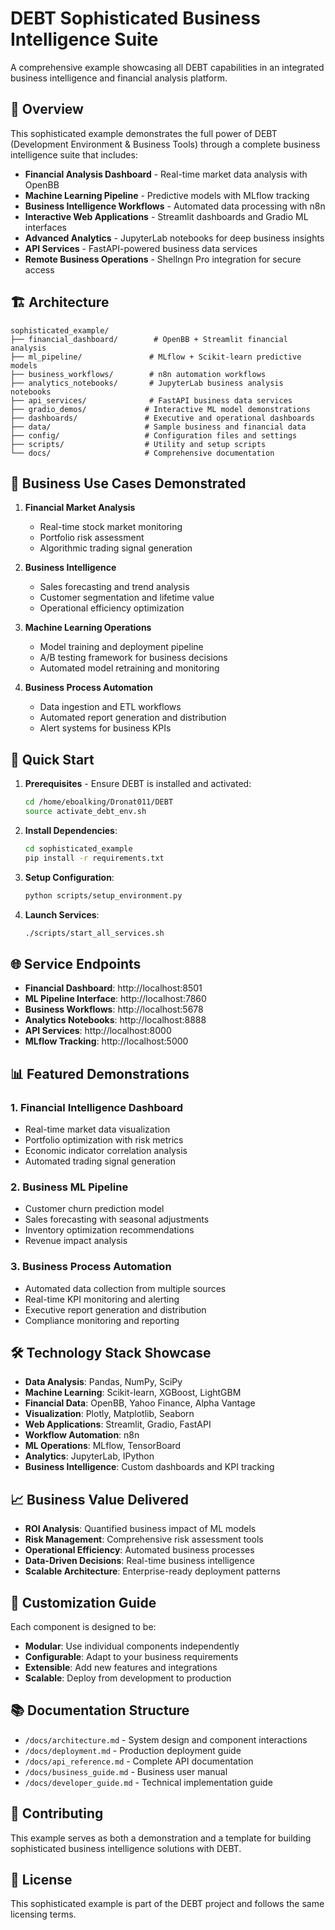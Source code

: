 # DEBT Sophisticated Business Intelligence Suite

A comprehensive example showcasing all DEBT capabilities in an integrated business intelligence and financial analysis platform.

## 🚀 Overview

This sophisticated example demonstrates the full power of DEBT (Development Environment & Business Tools) through a complete business intelligence suite that includes:

- **Financial Analysis Dashboard** - Real-time market data analysis with OpenBB
- **Machine Learning Pipeline** - Predictive models with MLflow tracking
- **Business Intelligence Workflows** - Automated data processing with n8n
- **Interactive Web Applications** - Streamlit dashboards and Gradio ML interfaces
- **Advanced Analytics** - JupyterLab notebooks for deep business insights
- **API Services** - FastAPI-powered business data services
- **Remote Business Operations** - Shellngn Pro integration for secure access

## 🏗️ Architecture

```
sophisticated_example/
├── financial_dashboard/        # OpenBB + Streamlit financial analysis
├── ml_pipeline/               # MLflow + Scikit-learn predictive models
├── business_workflows/        # n8n automation workflows
├── analytics_notebooks/       # JupyterLab business analysis notebooks
├── api_services/              # FastAPI business data services
├── gradio_demos/             # Interactive ML model demonstrations
├── dashboards/               # Executive and operational dashboards
├── data/                     # Sample business and financial data
├── config/                   # Configuration files and settings
├── scripts/                  # Utility and setup scripts
└── docs/                     # Comprehensive documentation
```

## 🎯 Business Use Cases Demonstrated

1. **Financial Market Analysis**
   - Real-time stock market monitoring
   - Portfolio risk assessment
   - Algorithmic trading signal generation

2. **Business Intelligence**
   - Sales forecasting and trend analysis
   - Customer segmentation and lifetime value
   - Operational efficiency optimization

3. **Machine Learning Operations**
   - Model training and deployment pipeline
   - A/B testing framework for business decisions
   - Automated model retraining and monitoring

4. **Business Process Automation**
   - Data ingestion and ETL workflows
   - Automated report generation and distribution
   - Alert systems for business KPIs

## 🚀 Quick Start

1. **Prerequisites** - Ensure DEBT is installed and activated:
   ```bash
   cd /home/eboalking/Dronat011/DEBT
   source activate_debt_env.sh
   ```

2. **Install Dependencies**:
   ```bash
   cd sophisticated_example
   pip install -r requirements.txt
   ```

3. **Setup Configuration**:
   ```bash
   python scripts/setup_environment.py
   ```

4. **Launch Services**:
   ```bash
   ./scripts/start_all_services.sh
   ```

## 🌐 Service Endpoints

- **Financial Dashboard**: http://localhost:8501
- **ML Pipeline Interface**: http://localhost:7860
- **Business Workflows**: http://localhost:5678
- **Analytics Notebooks**: http://localhost:8888
- **API Services**: http://localhost:8000
- **MLflow Tracking**: http://localhost:5000

## 📊 Featured Demonstrations

### 1. Financial Intelligence Dashboard
- Real-time market data visualization
- Portfolio optimization with risk metrics
- Economic indicator correlation analysis
- Automated trading signal generation

### 2. Business ML Pipeline
- Customer churn prediction model
- Sales forecasting with seasonal adjustments
- Inventory optimization recommendations
- Revenue impact analysis

### 3. Business Process Automation
- Automated data collection from multiple sources
- Real-time KPI monitoring and alerting
- Executive report generation and distribution
- Compliance monitoring and reporting

## 🛠️ Technology Stack Showcase

- **Data Analysis**: Pandas, NumPy, SciPy
- **Machine Learning**: Scikit-learn, XGBoost, LightGBM
- **Financial Data**: OpenBB, Yahoo Finance, Alpha Vantage
- **Visualization**: Plotly, Matplotlib, Seaborn
- **Web Applications**: Streamlit, Gradio, FastAPI
- **Workflow Automation**: n8n
- **ML Operations**: MLflow, TensorBoard
- **Analytics**: JupyterLab, IPython
- **Business Intelligence**: Custom dashboards and KPI tracking

## 📈 Business Value Delivered

- **ROI Analysis**: Quantified business impact of ML models
- **Risk Management**: Comprehensive risk assessment tools
- **Operational Efficiency**: Automated business processes
- **Data-Driven Decisions**: Real-time business intelligence
- **Scalable Architecture**: Enterprise-ready deployment patterns

## 🔧 Customization Guide

Each component is designed to be:
- **Modular**: Use individual components independently
- **Configurable**: Adapt to your business requirements
- **Extensible**: Add new features and integrations
- **Scalable**: Deploy from development to production

## 📚 Documentation Structure

- `/docs/architecture.md` - System design and component interactions
- `/docs/deployment.md` - Production deployment guide
- `/docs/api_reference.md` - Complete API documentation
- `/docs/business_guide.md` - Business user manual
- `/docs/developer_guide.md` - Technical implementation guide

## 🤝 Contributing

This example serves as both a demonstration and a template for building sophisticated business intelligence solutions with DEBT.

## 📄 License

This sophisticated example is part of the DEBT project and follows the same licensing terms.